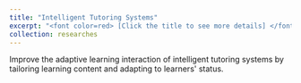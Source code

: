 ```yaml
---
title: "Intelligent Tutoring Systems"
excerpt: "<font color=red> [Click the title to see more details] </font> Improve the adaptive learning interaction of intelligent tutoring systems by tailoring learning content and adapting to learners' status <br/><img src='/images/its.png' align='center' width='80%'>"
collection: researches
---
```


Improve the adaptive learning interaction of intelligent tutoring systems by tailoring learning content and adapting to learners' status. 
